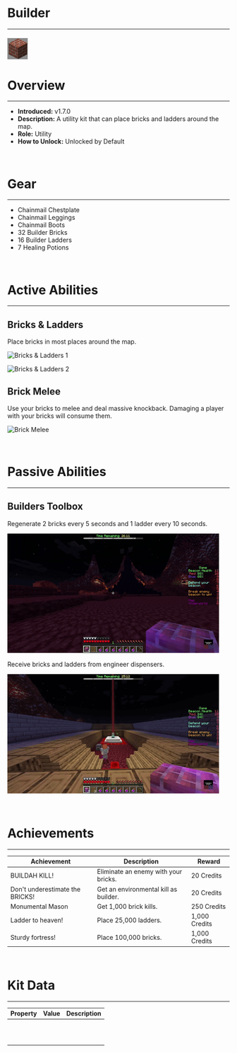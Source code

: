 
# Builder

***

#### ![builder-icon](../assets/kits/builder/builder-icon.jpg)

# Overview
***
- **Introduced:** v1.7.0
- **Description:** A utility kit that can place bricks and ladders around the map.
- **Role:** Utility
- **How to Unlock:** Unlocked by Default

<br />  

# Gear
***
- Chainmail Chestplate
- Chainmail Leggings
- Chainmail Boots
- 32 Builder Bricks
- 16 Builder Ladders
- 7 Healing Potions

<br />  

# Active Abilities
***
## Bricks & Ladders
Place bricks in most places around the map.

![Bricks & Ladders 1](../assets/kits/builder/Builder%20-%20Place%201.gif)

![Bricks & Ladders 2](../assets/kits/builder/Builder%20-%20Place%202.gif)

## Brick Melee
Use your bricks to melee and deal massive knockback. Damaging a player with your bricks will consume them.

![Brick Melee](../assets/kits/builder/Builder%20-%20Melee.gif)

<br /> 

# Passive Abilities
***
## Builders Toolbox
Regenerate 2 bricks every 5 seconds and 1 ladder every 10 seconds.

![Builders Toolbox 1](../assets/kits/builder/Builder%20-%20Builders%20Tool%20Box.gif)

Receive bricks and ladders from engineer dispensers.

![Builders Toolbox 2](../assets/kits/builder/Builder%20-%20Dispenser.gif)

<br />  

# Achievements
***

| Achievement | Description | Reward |
| ----------- | ----------- | ------ |
| BUILDAH KILL! | Eliminate an enemy with your bricks. | 20 Credits |
| Don't underestimate the BRICKS! | Get an environmental kill as builder. | 20 Credits |
| Monumental Mason | Get 1,000 brick kills. | 250 Credits |
| Ladder to heaven! | Place 25,000 ladders. | 1,000 Credits |
| Sturdy fortress! | Place 100,000 bricks. | 1,000 Credits |

<br />  

# Kit Data
***

| Property | Value | Description |
|----------|-------|-------------|
| | | |
| | | |
| | | |
| | | |
| | | |
| | | |
| | | |
| | | |
| | | |
| | | |
| | | |
